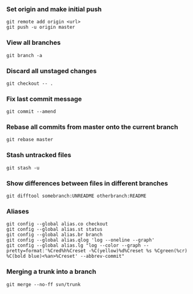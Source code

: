 ### Set origin and make initial push ###
    git remote add origin <url>
    git push -u origin master

### View all branches ###
    git branch -a

### Discard all unstaged changes ###
    git checkout -- .

### Fix last commit message ###
    git commit --amend

### Rebase all commits from master onto the current branch ###
    git rebase master

### Stash untracked files ###
    git stash -u

### Show differences between files in different branches ###
    git difftool somebranch:UNREADME otherbranch:README

### Aliases ###
    git config --global alias.co checkout
    git config --global alias.st status
    git config --global alias.br branch
    git config --global alias.qlog 'log --oneline --graph'
    git config --global alias.lg "log --color --graph --pretty=format:'%Cred%h%Creset -%C(yellow)%d%Creset %s %Cgreen(%cr) %C(bold blue)<%an>%Creset' --abbrev-commit"

### Merging a trunk into a branch ###
    git merge --no-ff svn/trunk